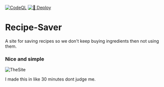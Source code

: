 [![CodeQL](https://github.com/kylescudder/Recipe-Saver/actions/workflows/codeql-analysis.yml/badge.svg)](https://github.com/kylescudder/Recipe-Saver/actions/workflows/codeql-analysis.yml)
[![🚀 Deploy](https://github.com/kylescudder/Recipe-Saver/actions/workflows/main.yml/badge.svg)](https://github.com/kylescudder/Recipe-Saver/actions/workflows/main.yml)

# Recipe-Saver
 A site for saving recipes so we don't keep buying ingredients then not using them.

### Nice and simple
![TheSite](https://i.imgur.com/OLamkcm.png)

I made this in like 30 minutes dont judge me.